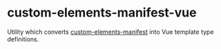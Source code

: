 # custom-elements-manifest-vue

Utility which converts [custom-elements-manifest](https://github.com/webcomponents/custom-elements-manifest) into Vue template type definitions.
